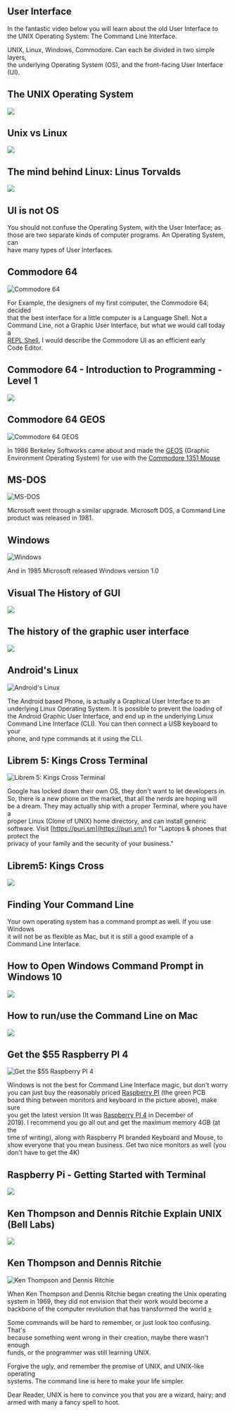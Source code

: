 User Interface
--------------

In the fantastic video below you will learn about the old User Interface to  
the UNIX Operating System: The Command Line Interface.

UNIX, Linux, Windows, Commodore. Can each be divided in two simple layers,  
the underlying Operating System (OS), and the front-facing User Interface  
(UI).

The UNIX Operating System
-------------------------

[![](/image/yid-tc4ROCJYbm0.jpg)](https://www.youtube.com/watch?v=tc4ROCJYbm0)

Unix vs Linux
-------------

[![](/image/yid-jowCUo_UGts.jpg)](https://www.youtube.com/watch?v=jowCUo_UGts)

The mind behind Linux: Linus Torvalds
-------------------------------------

[![](/image/yid-o8NPllzkFhE.jpg)](https://www.youtube.com/watch?v=o8NPllzkFhE)

UI is not OS
------------

You should not confuse the Operating System, with the User Interface; as  
those are two separate kinds of computer programs. An Operating System, can  
have many types of User Interfaces.

Commodore 64
------------

![Commodore 64](/image/commodore.gif)

For Example, the designers of my first computer, the Commodore 64; decided  
that the best interface for a little computer is a Language Shell. Not a  
Command Line, not a Graphic User Interface, but what we would call today a  
[REPL Shell](https://en.wikipedia.org/wiki/Read%E2%80%93eval%E2%80%93print_loop), I would describe the Commodore UI as an efficient early  
Code Editor.

Commodore 64 - Introduction to Programming - Level 1
----------------------------------------------------

[![](/image/yid-h3bDa5z_B1M.jpg)](https://www.youtube.com/watch?v=h3bDa5z_B1M)

Commodore 64 GEOS
-----------------

![Commodore 64 GEOS](/image/geos.gif)

In 1986 Berkeley Softworks came about and made the [GEOS](https://en.wikipedia.org/wiki/GEOS_(8-bit_operating_system)) (Graphic  
Environment Operating System) for use with the [Commodore 1351 Mouse](https://en.wikipedia.org/wiki/Commodore_1351)

MS-DOS
------

![MS-DOS](/image/msdos.jpg)

Microsoft went through a similar upgrade. Microsoft DOS, a Command Line  
product was released in 1981.

Windows
-------

![Windows](/image/win1.png)

And in 1985 Microsoft released Windows version 1.0

Visual The History of GUI
-------------------------

[![](/image/yid-ncCSmDAmcQY.jpg)](https://www.youtube.com/watch?v=ncCSmDAmcQY)

The history of the graphic user interface
-----------------------------------------

[![](/image/yid-U1Oy4X5Ni8Y.jpg)](https://www.youtube.com/watch?v=U1Oy4X5Ni8Y)

Android's Linux
---------------

![Android's Linux](/image/aui.jpg)

The Android based Phone, is actually a Graphical User Interface to an  
underlying Linux Operating System. It is possible to prevent the loading of  
the Android Graphic User Interface, and end up in the underlying Linux  
Command Line Interface (CLI). You can then connect a USB keyboard to your  
phone, and type commands at it using the CLI.

Librem 5: Kings Cross Terminal
------------------------------

![Librem 5: Kings Cross Terminal](/image/librem5.jpg)

Google has locked down their own OS, they don't want to let developers in.  
So, there is a new phone on the market, that all the nerds are hoping will  
be a dream. They may actually ship with a proper Terminal, where you have a  
proper Linux (Clone of UNIX) home directory, and can install generic  
software. Visit [https://puri.sm](https://puri.sm/) for "Laptops & phones that protect the  
privacy of your family and the security of your business."

Librem5: Kings Cross
--------------------

[![](/image/yid-s0nKGFOWgFA.jpg)](https://www.youtube.com/watch?v=s0nKGFOWgFA)

Finding Your Command Line
-------------------------

Your own operating system has a command prompt as well. If you use Windows  
it will not be as flexible as Mac, but it is still a good example of a  
Command Line Interface.

How to Open Windows Command Prompt in Windows 10
------------------------------------------------

[![](/image/yid-uE9WgNr3OjM.jpg)](https://www.youtube.com/watch?v=uE9WgNr3OjM)

How to run/use the Command Line on Mac
--------------------------------------

[![](/image/yid-5XgBd6rjuDQ.jpg)](https://www.youtube.com/watch?v=5XgBd6rjuDQ)

Get the $55 Raspberry PI 4
--------------------------

![Get the $55 Raspberry PI 4](/image/pi.jpg)

Windows is not the best for Command Line Interface magic, but don't worry  
you can just buy the reasonably priced [Raspberry PI](https://www.raspberrypi.org/) (the green PCB  
board thing between monitors and keyboard in the picture above), make sure  
you get the latest version (It was [Raspberry PI 4](https://www.raspberrypi.org/products/raspberry-pi-4-model-b/?variant=raspberry-pi-4-model-b-4gb) in December of  
2019). I recommend you go all out and get the maximum memory 4GB (at the  
time of writing), along with Raspberry PI branded Keyboard and Mouse, to  
show everyone that you mean business. Get two nice monitors as well (you  
don't have to get the 4K)

Raspberry Pi - Getting Started with Terminal
--------------------------------------------

[![](/image/yid-UW3UxK4Tiqg.jpg)](https://www.youtube.com/watch?v=UW3UxK4Tiqg)

Ken Thompson and Dennis Ritchie Explain UNIX (Bell Labs)
--------------------------------------------------------

[![](/image/yid-JoVQTPbD6UY.jpg)](https://www.youtube.com/watch?v=JoVQTPbD6UY)

Ken Thompson and Dennis Ritchie
-------------------------------

![Ken Thompson and Dennis Ritchie](/image/tr.jpg)

When Ken Thompson and Dennis Ritchie began creating the Unix operating  
system in 1969, they did not envision that their work would become a  
backbone of the computer revolution that has transformed the world [»](https://www.sfgate.com/business/article/Ken-Thompson-Dennis-Ritchie-win-Japan-Prize-2478569.php)

Some commands will be hard to remember, or just look too confusing. That's  
because something went wrong in their creation, maybe there wasn't enough  
funds, or the programmer was still learning UNIX.

Forgive the ugly, and remember the promise of UNIX, and UNIX-like operating  
systems. The command line is here to make your life simpler.

Dear Reader, UNIX is here to convince you that you are a wizard, hairy; and  
armed with many a fancy spell to hoot.